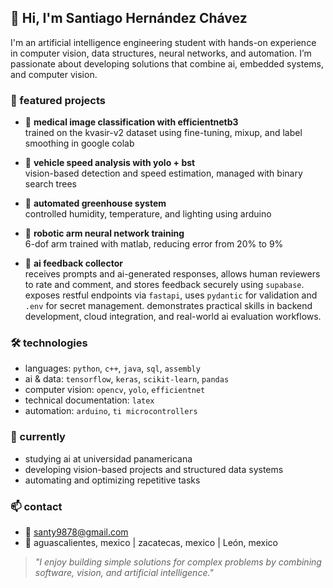 ## 🐉 Hi, I'm Santiago Hernández Chávez

I'm an artificial intelligence engineering student with hands-on experience in computer vision, data structures, neural networks, and automation. I’m passionate about developing solutions that combine ai, embedded systems, and computer vision.

### 🌟 featured projects

- 🦾 **medical image classification with efficientnetb3**  
  trained on the kvasir-v2 dataset using fine-tuning, mixup, and label smoothing in google colab  

- 🛵 **vehicle speed analysis with yolo + bst**  
  vision-based detection and speed estimation, managed with binary search trees  

- 🌵 **automated greenhouse system**  
  controlled humidity, temperature, and lighting using arduino  

- 🦜 **robotic arm neural network training**  
  6-dof arm trained with matlab, reducing error from 20% to 9%  

- 🧃 **ai feedback collector**  
  receives prompts and ai-generated responses, allows human reviewers to rate and comment, and stores feedback securely using `supabase`. exposes restful endpoints via `fastapi`, uses `pydantic` for validation and `.env` for secret management. demonstrates practical skills in backend development, cloud integration, and real-world ai evaluation workflows.

### 🛠️ technologies

- languages: `python`, `c++`, `java`, `sql`, `assembly`  
- ai & data: `tensorflow`, `keras`, `scikit-learn`, `pandas`  
- computer vision: `opencv`, `yolo`, `efficientnet`  
- technical documentation: `latex`  
- automation: `arduino`, `ti microcontrollers`

### 🌱 currently

- studying ai at universidad panamericana  
- developing vision-based projects and structured data systems  
- automating and optimizing repetitive tasks

### 📫 contact

- 📧 santy9878@gmail.com  
- 📍 aguascalientes, mexico | zacatecas, mexico | León, mexico 

> *"I enjoy building simple solutions for complex problems by combining software, vision, and artificial intelligence."*
